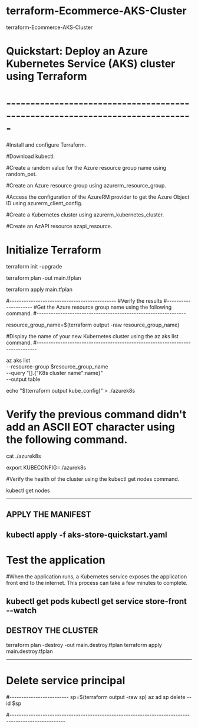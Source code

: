# terraform-Ecommerce-AKS-Cluster
terraform-Ecommerce-AKS-Cluster

# Quickstart: Deploy an Azure Kubernetes Service (AKS) cluster using Terraform
# -----------------------------------------------------------------------------
#Install and configure Terraform.

#Download kubectl.

#Create a random value for the Azure resource group name using random_pet.

#Create an Azure resource group using azurerm_resource_group.

#Access the configuration of the AzureRM provider to get the Azure Object ID using azurerm_client_config.

#Create a Kubernetes cluster using azurerm_kubernetes_cluster.

#Create an AzAPI resource azapi_resource.


Initialize Terraform
=====================
 
terraform init -upgrade

terraform plan -out main.tfplan

terraform apply main.tfplan

#---------------------------------------------
#Verify the results
#---------------------
#Get the Azure resource group name using the following command.
#---------------------------------------------------------------


resource_group_name=$(terraform output -raw resource_group_name)


#Display the name of your new Kubernetes cluster using the az aks list command.
#------------------------------------------------------------------------------

az aks list \
  --resource-group $resource_group_name \
  --query "[].{\"K8s cluster name\":name}" \
  --output table
  

echo "$(terraform output kube_config)" > ./azurek8s

# Verify the previous command didn't add an ASCII EOT character using the following command.

cat ./azurek8s
 
export KUBECONFIG=./azurek8s


#Verify the health of the cluster using the kubectl get nodes command.

kubectl get nodes

--------------------------------------------------------
APPLY THE MANIFEST
------------------
kubectl apply -f aks-store-quickstart.yaml
------------------------------------------------
Test the application
======================
#When the application runs, a Kubernetes service exposes the application front end to the internet. This process can take a few minutes to complete.

kubectl get pods
kubectl get service store-front --watch
----------------------------------------------------------------------------
DESTROY THE CLUSTER
-------------------

terraform plan -destroy -out main.destroy.tfplan
terraform apply main.destroy.tfplan

-----------------------------------------------------
# Delete service principal
#-------------------------
sp=$(terraform output -raw sp)
az ad sp delete --id $sp

#-----------------------------------------------------------------------------------------------------
